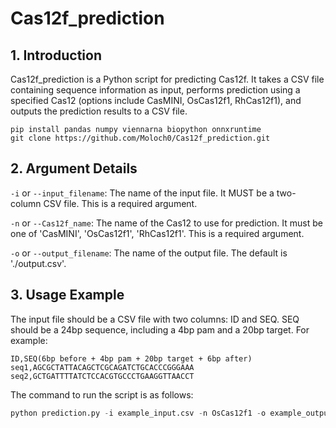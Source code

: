 # Cas12f_prediction

## 1. Introduction

Cas12f_prediction is a Python script for predicting Cas12f. It takes a CSV file containing sequence information as input, performs prediction using a specified Cas12 (options include CasMINI, OsCas12f1, RhCas12f1), and outputs the prediction results to a CSV file.

```shell
pip install pandas numpy viennarna biopython onnxruntime 
git clone https://github.com/Moloch0/Cas12f_prediction.git
```

## 2. Argument Details

`-i` or `--input_filename`: The name of the input file. It MUST be a two-column CSV file. This is a required argument.

`-n` or `--Cas12f_name`: The name of the Cas12 to use for prediction. It must be one of 'CasMINI', 'OsCas12f1', 'RhCas12f1'. This is a required argument.

`-o` or `--output_filename`: The name of the output file. The default is './output.csv'.

## 3. Usage Example

The input file should be a CSV file with two columns: ID and SEQ. SEQ should be a 24bp sequence, including a 4bp pam and a 20bp target. For example:

```csv
ID,SEQ(6bp before + 4bp pam + 20bp target + 6bp after)
seq1,AGCGCTATTACAGCTCGCAGATCTGCACCCGGGAAA
seq2,GCTGATTTTATCTCCACGTGCCCTGAAGGTTAACCT
```

The command to run the script is as follows:

```python
python prediction.py -i example_input.csv -n OsCas12f1 -o example_output.csv
```
